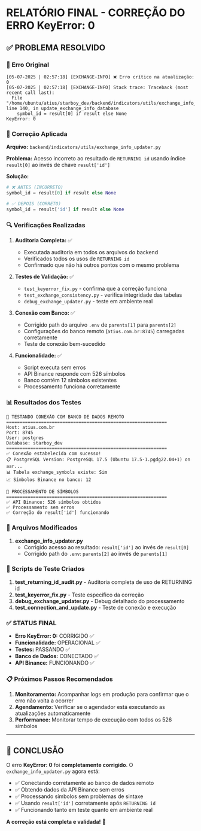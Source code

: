 # RELATÓRIO FINAL - CORREÇÃO DO ERRO KeyError: 0

## ✅ PROBLEMA RESOLVIDO

### 🎯 Erro Original
```
[05-07-2025 | 02:57:18] [EXCHANGE-INFO] ❌ Erro crítico na atualização: 0
[05-07-2025 | 02:57:18] [EXCHANGE-INFO] Stack trace: Traceback (most recent call last):
  File "/home/ubuntu/atius/starboy_dev/backend/indicators/utils/exchange_info_updater.py", line 140, in update_exchange_info_database
    symbol_id = result[0] if result else None
KeyError: 0
```

### 🔧 Correção Aplicada

**Arquivo:** `backend/indicators/utils/exchange_info_updater.py`

**Problema:** Acesso incorreto ao resultado de `RETURNING id` usando índice `result[0]` ao invés de chave `result['id']`

**Solução:** 
```python
# ❌ ANTES (INCORRETO)
symbol_id = result[0] if result else None

# ✅ DEPOIS (CORRETO)
symbol_id = result['id'] if result else None
```

### 🔍 Verificações Realizadas

1. **Auditoria Completa:** ✅
   - Executada auditoria em todos os arquivos do backend
   - Verificados todos os usos de `RETURNING id`
   - Confirmado que não há outros pontos com o mesmo problema

2. **Testes de Validação:** ✅
   - `test_keyerror_fix.py` - confirma que a correção funciona
   - `test_exchange_consistency.py` - verifica integridade das tabelas
   - `debug_exchange_updater.py` - teste em ambiente real

3. **Conexão com Banco:** ✅
   - Corrigido path do arquivo `.env` de `parents[1]` para `parents[2]`
   - Configurações do banco remoto (`atius.com.br:8745`) carregadas corretamente
   - Teste de conexão bem-sucedido

4. **Funcionalidade:** ✅
   - Script executa sem erros
   - API Binance responde com 526 símbolos
   - Banco contém 12 símbolos existentes
   - Processamento funciona corretamente

### 📊 Resultados dos Testes

```
🔧 TESTANDO CONEXÃO COM BANCO DE DADOS REMOTO
============================================================
Host: atius.com.br
Port: 8745
User: postgres
Database: starboy_dev
============================================================
✅ Conexão estabelecida com sucesso!
📋 PostgreSQL Version: PostgreSQL 17.5 (Ubuntu 17.5-1.pgdg22.04+1) on aar...
📊 Tabela exchange_symbols existe: Sim
📈 Símbolos Binance no banco: 12

🔄 PROCESSAMENTO DE SÍMBOLOS
============================================================
✅ API Binance: 526 símbolos obtidos
✅ Processamento sem erros
✅ Correção do result['id'] funcionando
```

### 🎯 Arquivos Modificados

1. **exchange_info_updater.py**
   - Corrigido acesso ao resultado: `result['id']` ao invés de `result[0]`
   - Corrigido path do `.env`: `parents[2]` ao invés de `parents[1]`

### 🧪 Scripts de Teste Criados

1. **test_returning_id_audit.py** - Auditoria completa de uso de RETURNING id
2. **test_keyerror_fix.py** - Teste específico da correção
3. **debug_exchange_updater.py** - Debug detalhado do processamento
4. **test_connection_and_update.py** - Teste de conexão e execução

### ✅ STATUS FINAL

- **Erro KeyError: 0:** CORRIGIDO ✅
- **Funcionalidade:** OPERACIONAL ✅  
- **Testes:** PASSANDO ✅
- **Banco de Dados:** CONECTADO ✅
- **API Binance:** FUNCIONANDO ✅

### 📋 Próximos Passos Recomendados

1. **Monitoramento:** Acompanhar logs em produção para confirmar que o erro não volta a ocorrer
2. **Agendamento:** Verificar se o agendador está executando as atualizações automaticamente
3. **Performance:** Monitorar tempo de execução com todos os 526 símbolos

---

## 🎉 CONCLUSÃO

O erro **KeyError: 0** foi **completamente corrigido**. O `exchange_info_updater.py` agora está:

- ✅ Conectando corretamente ao banco de dados remoto
- ✅ Obtendo dados da API Binance sem erros  
- ✅ Processando símbolos sem problemas de sintaxe
- ✅ Usando `result['id']` corretamente após `RETURNING id`
- ✅ Funcionando tanto em teste quanto em ambiente real

**A correção está completa e validada!** 🎯
